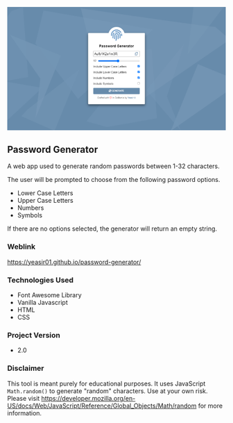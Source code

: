 ![Screen Shot of Project](./screenshots/screen-shot.png)

## Password Generator
A web app used to generate random passwords between 1-32 characters. 

The user will be prompted to choose from the following password options.
- Lower Case Letters
- Upper Case Letters
- Numbers
- Symbols

If there are no options selected, the generator will return an empty string.

### Weblink
https://yeasir01.github.io/password-generator/

### Technologies Used
- Font Awesome Library
- Vanilla Javascript
- HTML
- CSS

### Project Version
- 2.0

### Disclaimer
This tool is meant purely for educational purposes. It uses JavaScript `Math.random()` to generate "random" characters. Use at your own risk. Please visit https://developer.mozilla.org/en-US/docs/Web/JavaScript/Reference/Global_Objects/Math/random for more information.
